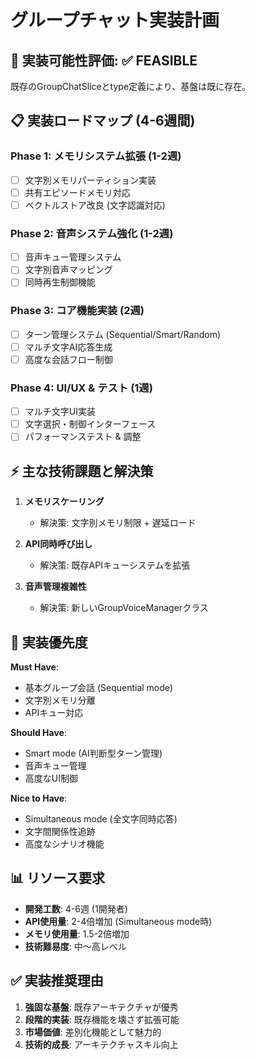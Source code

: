 # グループチャット実装計画

## 🎯 実装可能性評価: ✅ **FEASIBLE**

既存のGroupChatSliceとtype定義により、基盤は既に存在。

## 📋 実装ロードマップ (4-6週間)

### Phase 1: メモリシステム拡張 (1-2週)
- [ ] 文字別メモリパーティション実装
- [ ] 共有エピソードメモリ対応  
- [ ] ベクトルストア改良 (文字認識対応)

### Phase 2: 音声システム強化 (1-2週)
- [ ] 音声キュー管理システム
- [ ] 文字別音声マッピング
- [ ] 同時再生制御機能

### Phase 3: コア機能実装 (2週)
- [ ] ターン管理システム (Sequential/Smart/Random)
- [ ] マルチ文字AI応答生成
- [ ] 高度な会話フロー制御

### Phase 4: UI/UX & テスト (1週)
- [ ] マルチ文字UI実装
- [ ] 文字選択・制御インターフェース
- [ ] パフォーマンステスト & 調整

## ⚡ 主な技術課題と解決策

1. **メモリスケーリング**
   - 解決策: 文字別メモリ制限 + 遅延ロード
   
2. **API同時呼び出し**
   - 解決策: 既存APIキューシステムを拡張
   
3. **音声管理複雑性**
   - 解決策: 新しいGroupVoiceManagerクラス

## 🔧 実装優先度

**Must Have**:
- 基本グループ会話 (Sequential mode)
- 文字別メモリ分離
- APIキュー対応

**Should Have**:
- Smart mode (AI判断型ターン管理)
- 音声キュー管理
- 高度なUI制御

**Nice to Have**:
- Simultaneous mode (全文字同時応答)
- 文字間関係性追跡
- 高度なシナリオ機能

## 📊 リソース要求

- **開発工数**: 4-6週 (1開発者)
- **API使用量**: 2-4倍増加 (Simultaneous mode時)
- **メモリ使用量**: 1.5-2倍増加
- **技術難易度**: 中〜高レベル

## ✅ 実装推奨理由

1. **強固な基盤**: 既存アーキテクチャが優秀
2. **段階的実装**: 既存機能を壊さず拡張可能  
3. **市場価値**: 差別化機能として魅力的
4. **技術的成長**: アーキテクチャスキル向上
